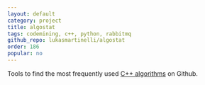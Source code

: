 ```yaml
---
layout: default
category: project
title: algostat
tags: codemining, c++, python, rabbitmq
github_repo: lukasmartinelli/algostat
order: 186
popular: no
---
```


Tools to find the most frequently used [C++ algorithms](http://en.cppreference.com/w/cpp/algorithm) on Github.
